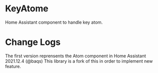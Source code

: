 # KeyAtome
Home Assistant component to handle key atom.

# Change Logs
The first version reprensents the Atom component in Home Assistant 2021.12.4 (@baqs)
This library is a fork of this in order to implement new feature.
